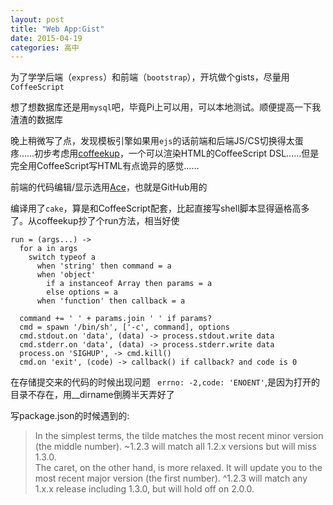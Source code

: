 ```yaml
---
layout: post
title: "Web App:Gist"
date: 2015-04-19
categories: 高中
---
```


为了学学后端（`express`）和前端（`bootstrap`），开坑做个gists，尽量用`CoffeeScript`

想了想数据库还是用`mysql`吧，毕竟Pi上可以用，可以本地测试。顺便提高一下我渣渣的数据库  

晚上稍微写了点，发现模板引擎如果用`ejs`的话前端和后端JS/CS切换得太蛋疼……初步考虑用[coffeekup](https://github.com/mauricemach/coffeekup)，一个可以渲染HTML的CoffeeScript DSL……但是完全用CoffeeScript写HTML有点诡异的感觉……

前端的代码编辑/显示选用[Ace](https://github.com/ajaxorg/ace)，也就是GitHub用的

编译用了`cake`，算是和CoffeeScript配套，比起直接写shell脚本显得逼格高多了。从coffeekup抄了个run方法，相当好使  

	run = (args...) ->
	  for a in args
	    switch typeof a
	      when 'string' then command = a
	      when 'object'
	        if a instanceof Array then params = a
	        else options = a
	      when 'function' then callback = a

	  command += ' ' + params.join ' ' if params?
	  cmd = spawn '/bin/sh', ['-c', command], options
	  cmd.stdout.on 'data', (data) -> process.stdout.write data
	  cmd.stderr.on 'data', (data) -> process.stderr.write data
	  process.on 'SIGHUP', -> cmd.kill()
	  cmd.on 'exit', (code) -> callback() if callback? and code is 0

在存储提交来的代码的时候出现问题 ` errno: -2,code: 'ENOENT'`,是因为打开的目录不存在，用__dirname倒腾半天弄好了

写package.json的时候遇到的:
>In the simplest terms, the tilde matches the most recent minor version (the middle number). ~1.2.3 will match all 1.2.x versions but will miss 1.3.0.  
>The caret, on the other hand, is more relaxed. It will update you to the most recent major version (the first number). ^1.2.3 will match any 1.x.x release including 1.3.0, but will hold off on 2.0.0.
